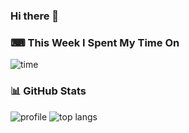 ### Hi there 👋

<!--
**AndyL-n/AndyL-n** is a ✨ _special_ ✨ repository because its `README.md` (this file) appears on your GitHub profile.

Here are some ideas to get you started:

- 🔭 I’m currently working on ...
- 🌱 I’m currently learning ...
- 👯 I’m looking to collaborate on ...
- 🤔 I’m looking for help with ...
- 💬 Ask me about ...
- 📫 How to reach me: ...
- 😄 Pronouns: ...
- ⚡ Fun fact: ...
-->

### ⌨ This Week I Spent My Time On
![time](https://github-readme-stats.vercel.app/api/wakatime?username=ZhangGaoxing)

### 📊 GitHub Stats
![profile](https://github-readme-stats.vercel.app/api?username=ZhangGaoxing&count_private=true&show_icons=true)
![top langs](https://github-readme-stats.vercel.app/api/top-langs/?username=ZhangGaoxing&layout=compact)
